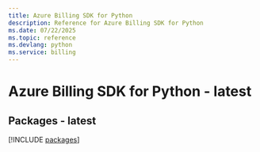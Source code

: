 ```yaml
---
title: Azure Billing SDK for Python
description: Reference for Azure Billing SDK for Python
ms.date: 07/22/2025
ms.topic: reference
ms.devlang: python
ms.service: billing
---
```

# Azure Billing SDK for Python - latest
## Packages - latest
[!INCLUDE [packages](billing-index.md)]
